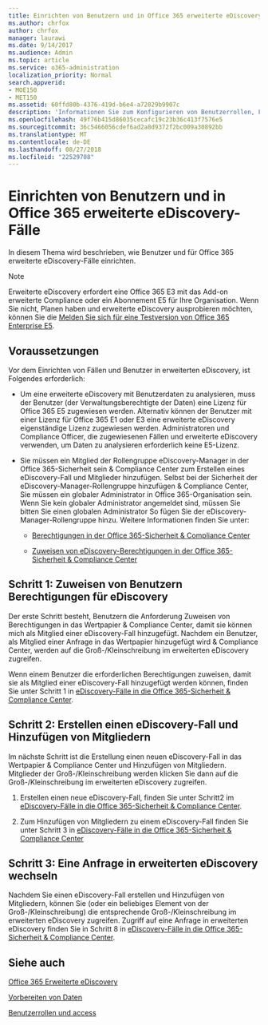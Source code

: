 ```yaml
---
title: Einrichten von Benutzern und in Office 365 erweiterte eDiscovery-Fälle
ms.author: chrfox
author: chrfox
manager: laurawi
ms.date: 9/14/2017
ms.audience: Admin
ms.topic: article
ms.service: o365-administration
localization_priority: Normal
search.appverid:
- MOE150
- MET150
ms.assetid: 60ffd80b-4376-419d-b6e4-a72029b9907c
description: 'Informationen Sie zum Konfigurieren von Benutzerrollen, Fälle erstellen und Zuweisen von Benutzern zu Fällen in Office 365 erweiterte eDiscovery.  '
ms.openlocfilehash: 49f76b415d86035cecafc19c23b36c413f7576e5
ms.sourcegitcommit: 36c5466056cdef6ad2a8d9372f2bc009a30892bb
ms.translationtype: MT
ms.contentlocale: de-DE
ms.lasthandoff: 08/27/2018
ms.locfileid: "22529708"
---
```

# <a name="set-up-users-and-cases-in-office-365-advanced-ediscovery"></a>Einrichten von Benutzern und in Office 365 erweiterte eDiscovery-Fälle

In diesem Thema wird beschrieben, wie Benutzer und für Office 365 erweiterte eDiscovery-Fälle einrichten.
  
> [!NOTE]
> Erweiterte eDiscovery erfordert eine Office 365 E3 mit das Add-on erweiterte Compliance oder ein Abonnement E5 für Ihre Organisation. Wenn Sie nicht, Planen haben und erweiterte eDiscovery ausprobieren möchten, können Sie die [Melden Sie sich für eine Testversion von Office 365 Enterprise E5](https://go.microsoft.com/fwlink/p/?LinkID=698279). 
  
## <a name="prerequisites"></a>Voraussetzungen

Vor dem Einrichten von Fällen und Benutzer in erweiterten eDiscovery, ist Folgendes erforderlich:
  
- Um eine erweiterte eDiscovery mit Benutzerdaten zu analysieren, muss der Benutzer (der Verwaltungsberechtigte der Daten) eine Lizenz für Office 365 E5 zugewiesen werden. Alternativ können der Benutzer mit einer Lizenz für Office 365 E1 oder E3 eine erweiterte eDiscovery eigenständige Lizenz zugewiesen werden. Administratoren und Compliance Officer, die zugewiesenen Fällen und erweiterte eDiscovery verwenden, um Daten zu analysieren erforderlich keine E5-Lizenz. 
    
- Sie müssen ein Mitglied der Rollengruppe eDiscovery-Manager in der Office 365-Sicherheit sein &amp; Compliance Center zum Erstellen eines eDiscovery-Fall und Mitglieder hinzufügen. Selbst bei der Sicherheit der eDiscovery-Manager-Rollengruppe hinzufügen &amp; Compliance Center, Sie müssen ein globaler Administrator in Office 365-Organisation sein. Wenn Sie kein globaler Administrator angemeldet sind, müssen Sie bitten Sie einen globalen Administrator So fügen Sie der eDiscovery-Manager-Rollengruppe hinzu. Weitere Informationen finden Sie unter:
    
  - [Berechtigungen in der Office 365-Sicherheit &amp; Compliance Center](permissions-in-the-security-and-compliance-center.md)
    
  - [Zuweisen von eDiscovery-Berechtigungen in der Office 365-Sicherheit &amp; Compliance Center](assign-ediscovery-permissions.md)
    
## <a name="step-1-assign-users-ediscovery-permissions"></a>Schritt 1: Zuweisen von Benutzern Berechtigungen für eDiscovery

Der erste Schritt besteht, Benutzern die Anforderung Zuweisen von Berechtigungen in das Wertpapier &amp; Compliance Center, damit sie können mich als Mitglied einer eDiscovery-Fall hinzugefügt. Nachdem ein Benutzer, als Mitglied einer Anfrage in das Wertpapier hinzugefügt wird &amp; Compliance Center, werden auf die Groß-/Kleinschreibung im erweiterten eDiscovery zugreifen.
  
Wenn einem Benutzer die erforderlichen Berechtigungen zuweisen, damit sie als Mitglied einer eDiscovery-Fall hinzugefügt werden können, finden Sie unter Schritt 1 in [eDiscovery-Fälle in die Office 365-Sicherheit &amp; Compliance Center](ediscovery-cases.md#step-1-assign-ediscovery-permissions-to-potential-case-members).
  
## <a name="step-2-create-an-ediscovery-case-and-add-members"></a>Schritt 2: Erstellen einen eDiscovery-Fall und Hinzufügen von Mitgliedern

Im nächste Schritt ist die Erstellung einen neuen eDiscovery-Fall in das Wertpapier &amp; Compliance Center und Hinzufügen von Mitgliedern. Mitglieder der Groß-/Kleinschreibung werden klicken Sie dann auf die Groß-/Kleinschreibung im erweiterten eDiscovery zugreifen.
  
1. Erstellen einen neue eDiscovery-Fall, finden Sie unter Schritt2 im [eDiscovery-Fälle in die Office 365-Sicherheit &amp; Compliance Center](ediscovery-cases.md#step-2-create-a-new-case).
    
2. Zum Hinzufügen von Mitgliedern zu einem eDiscovery-Fall finden Sie unter Schritt 3 in [eDiscovery-Fälle in die Office 365-Sicherheit &amp; Compliance Center](ediscovery-cases.md#step-3-add-members-to-a-case)
    
## <a name="step-3-go-a-case-in-advanced-ediscovery"></a>Schritt 3: Eine Anfrage in erweiterten eDiscovery wechseln

Nachdem Sie einen eDiscovery-Fall erstellen und Hinzufügen von Mitgliedern, können Sie (oder ein beliebiges Element von der Groß-/Kleinschreibung) die entsprechende Groß-/Kleinschreibung im erweiterten eDiscovery zugreifen. Zugriff auf eine Anfrage in erweiterten eDiscovery finden Sie in Schritt 8 in [eDiscovery-Fälle in die Office 365-Sicherheit &amp; Compliance Center](ediscovery-cases.md#step-8-go-to-the-case-in-advanced-ediscovery).
  
## <a name="see-also"></a>Siehe auch

[Office 365 Erweiterte eDiscovery](office-365-advanced-ediscovery.md)
  
[Vorbereiten von Daten](prepare-data-for-advanced-ediscovery.md)
  
[Benutzerrollen und access](user-roles-and-access-in-advanced-ediscovery.md)

